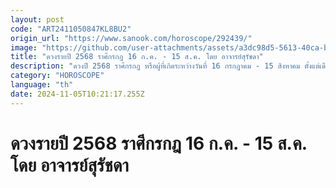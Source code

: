 ```yaml
---
layout: post
code: "ART2411050847KL8BU2"
origin_url: "https://www.sanook.com/horoscope/292439/"
image: "https://github.com/user-attachments/assets/a3dc98d5-5613-40ca-b93b-d210538fc43f"
title: "ดวงรายปี 2568 ราศีกรกฎ 16 ก.ค. - 15 ส.ค. โดย อาจารย์สุรัชดา"
description: "ดวงปี 2568 ราศีกรกฎ หรือผู้ที่เกิดระหว่างวันที่ 16 กรกฎาคม - 15 สิงหาคม ตั้งแต่เดือนมกราคมไปจนถึงสิ้นปีดวงแต่ละด้านจะเป็นอย่างไร เช็กดวงกันได้เลย"
category: "HOROSCOPE"
language: "th"
date: 2024-11-05T10:21:17.255Z
---
```


# ดวงรายปี 2568 ราศีกรกฎ 16 ก.ค. - 15 ส.ค. โดย อาจารย์สุรัชดา